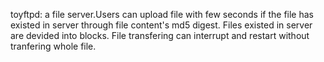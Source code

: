 toyftpd: 
a file server.Users can upload file with few seconds if the file has existed in server through file content's md5 digest.
Files existed in server are devided into blocks.
File transfering can interrupt and restart without tranfering whole file.
